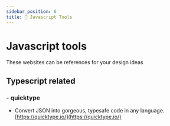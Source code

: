 ```yaml
---
sidebar_position: 6
title: 🔧 Javascript Tools
---
```


# Javascript tools

These websites can be references for your design ideas 

## Typescript related

### - quicktype
- Convert JSON into gorgeous, typesafe code in any language.  
[https://quicktype.io/](https://quicktype.io/)

